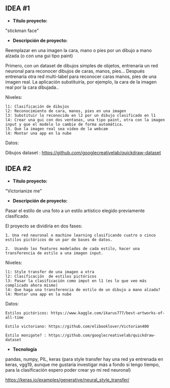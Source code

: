 
## IDEA #1
*   **Titulo proyecto:**

"stickman face"

*   **Descripción de proyecto:**

Reemplazar en una imagen la cara, mano o pies por un dibujo a mano alzada (o con una gui tipo paint)

Primero, con un dataset de dibujos simples de objetos, entrenaría un red neuronal para reconocer dibujos de caras, manos, pies...
Después entrenaría otra red multi-label para reconocer caras manos, pies de una imagen real. La aplicación substituiría, por ejemplo, la cara de la imagen real por la cara dibujada..

Niveles:

    l1: Clasificación de dibujos
    l2: Reconocimiento de cara, manos, pies en una imagen
    l3: Substituir lo reconocido en l2 por un dibujo clasificado en l1
    l4: Crear una gui con dos ventanas, una tipo paint, otra con la imagen input y que el modelo lo cambie de forma automática.
    l5. Que la imagen real sea video de la webcam
    l4: Montar una app en la nube
Datos:

Dibujos dataset : https://github.com/googlecreativelab/quickdraw-dataset



## IDEA #2
*   **Titulo proyecto:**

"Victorianize me"

*   **Descripción de proyecto:**

Pasar el estilo de una foto a un estilo artístico elegido previamente clasificado.


El proyecto se dividiría en dos fases:

    1. Una red neuronal o machine learning clasificando cuatro o cinco estilos pictóricos de un par de bases de datos.

    2.  Usando los features modelados de cada estilo, hacer una transferencia de estilo a una imagen input.

Niveles:

    l1: Style transfer de una imagen a otra 
    l2: Clasificación  de estilos pictóricos
    l3: Pasar la clasificación como imput en l1 (es lo que veo más complicado ahora mismo)
    l4: Que haga una transferencia de estilo de un dibujo a mano alzada?
    l4: Montar una app en la nube
Datos:

    Estilos pictóricos: https://www.kaggle.com/ikarus777/best-artworks-of-all-time

    Estilo victoriano: https://github.com/elibooklover/Victorian400

    Estilo monigote? : https://github.com/googlecreativelab/quickdraw-dataset

*   **Tecnología**

pandas, numpy, PIL, keras (para style transfer hay una red ya entrenada en keras, vgg19, aunque me gustaría investigar más a fondo si tengo tiempo, para la clasificación espero poder crear yo mi red neuronal)

https://keras.io/examples/generative/neural_style_transfer/



